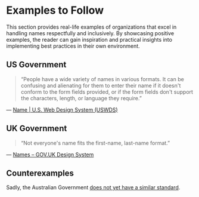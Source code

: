 # Examples to Follow

This section provides real-life examples of organizations that excel in handling names respectfully
and inclusively. By showcasing positive examples, the reader can gain inspiration and practical insights
into implementing best practices in their own environment.

## US Government

> “People have a wide variety of names in various formats. It can be confusing and alienating for them
> to enter their name if it doesn't conform to the form fields provided, or if the form fields don't
> support the characters, length, or language they require.”

— [Name | U.S. Web Design System (USWDS)][1]

## UK Government

> “Not everyone's name fits the first-name, last-name format.”

— [Names – GOV.UK Design System][2]



## Counterexamples

Sadly, the Australian Government [does not yet have a similar standard][3].


[1]: https://designsystem.digital.gov/patterns/create-a-user-profile/name/
[2]: https://design-system.service.gov.uk/patterns/names/
[3]: https://twitter.com/HakanaiVR/status/1626779537039314944
